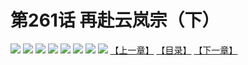 # 第261话 再赴云岚宗（下）
![](https://mhpic.xiaomingtaiji.net/comic/D/斗破苍穹拆分版/261话/1.jpg-zymk.middle.webp)
![](https://mhpic.xiaomingtaiji.net/comic/D/斗破苍穹拆分版/261话/2.jpg-zymk.middle.webp)
![](https://mhpic.xiaomingtaiji.net/comic/D/斗破苍穹拆分版/261话/3.jpg-zymk.middle.webp)
![](https://mhpic.xiaomingtaiji.net/comic/D/斗破苍穹拆分版/261话/4.jpg-zymk.middle.webp)
![](https://mhpic.xiaomingtaiji.net/comic/D/斗破苍穹拆分版/261话/5.jpg-zymk.middle.webp)
![](https://mhpic.xiaomingtaiji.net/comic/D/斗破苍穹拆分版/261话/6.jpg-zymk.middle.webp)
![](https://mhpic.xiaomingtaiji.net/comic/D/斗破苍穹拆分版/261话/7.jpg-zymk.middle.webp)
![](https://mhpic.xiaomingtaiji.net/comic/D/斗破苍穹拆分版/261话/8.jpg-zymk.middle.webp)
[【上一章】](./260.md)
[【目录】](./READMD.md)
[【下一章】](./262.md)
